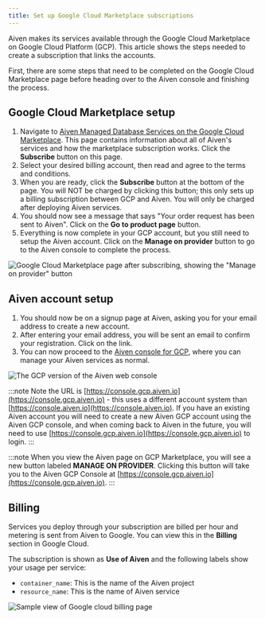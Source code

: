 ```yaml
---
title: Set up Google Cloud Marketplace subscriptions
---
```


Aiven makes its services available through the Google Cloud Marketplace
on Google Cloud Platform (GCP). This article shows the steps needed to
create a subscription that links the accounts.

First, there are some steps that need to be completed on the Google
Cloud Marketplace page before heading over to the Aiven console and
finishing the process.

## Google Cloud Marketplace setup

1.  Navigate to [Aiven Managed Database Services on the Google Cloud
    Marketplace](https://console.cloud.google.com/marketplace/product/aiven-public/aiven).
    This page contains information about all of Aiven\'s services and
    how the marketplace subscription works. Click the **Subscribe**
    button on this page.
2.  Select your desired billing account, then read and agree to the
    terms and conditions.
3.  When you are ready, click the **Subscribe** button at the bottom of
    the page. You will NOT be charged by clicking this button; this only
    sets up a billing subscription between GCP and Aiven. You will only
    be charged after deploying Aiven services.
4.  You should now see a message that says \"Your order request has been
    sent to Aiven\". Click on the **Go to product page** button.
5.  Everything is now complete in your GCP account, but you still need
    to setup the Aiven account. Click on the **Manage on provider**
    button to go to the Aiven console to complete the process.

![Google Cloud Marketplace page after subscribing, showing the \"Manage on provider\" button](/images/platform/howto/gcp-manage-on-provider.png)

## Aiven account setup

1.  You should now be on a signup page at Aiven, asking you for your
    email address to create a new account.
2.  After entering your email address, you will be sent an email to
    confirm your registration. Click on the link.
3.  You can now proceed to the [Aiven console for
    GCP](https://console.gcp.aiven.io/), where you can manage your Aiven
    services as normal.

![The GCP version of the Aiven web console](/images/platform/howto/gcp-console.png)

:::note
Note the URL is [https://console.gcp.aiven.io](https://console.gcp.aiven.io) - this uses a different
account system than [https://console.aiven.io](https://console.aiven.io). If you have an existing
Aiven account you will need to create a new Aiven GCP account using the
Aiven GCP console, and when coming back to Aiven in the future, you will
need to use [https://console.gcp.aiven.io](https://console.gcp.aiven.io) to login.
:::

:::note
When you view the Aiven page on GCP Marketplace, you will see a new
button labeled **MANAGE ON PROVIDER**. Clicking this button will take
you to the Aiven GCP Console at [https://console.gcp.aiven.io](https://console.gcp.aiven.io).
:::

## Billing

Services you deploy through your subscription are billed per hour and
metering is sent from Aiven to Google. You can view this in the
**Billing** section in Google Cloud.

The subscription is shown as **Use of Aiven** and the following labels
show your usage per service:

-   `container_name`: This is the name of the Aiven project
-   `resource_name`: This is the name of Aiven service

![Sample view of Google cloud billing page](/images/platform/howto/gcp-billing.png)
